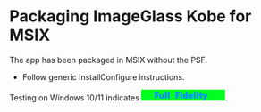 # Packaging ImageGlass Kobe for MSIX

The app has been packaged in MSIX without the PSF.
* Follow generic InstallConfigure instructions.


Testing on Windows 10/11 indicates [<img src="/media/CatFullFidelity.png" alt="Full Fidelity" />](/media/CatFullFidelity.png).  
